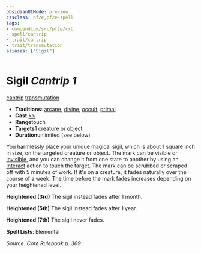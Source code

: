 ```yaml
---
obsidianUIMode: preview
cssclass: pf2e,pf2e-spell
tags:
- compendium/src/pf2e/crb
- spell/cantrip
- trait/cantrip
- trait/transmutation
aliases: ["Sigil"]
---
```

# Sigil *Cantrip 1*   
[cantrip](/rules/traits/cantrip.md)  [transmutation](/rules/traits/transmutation.md)  

- **Traditions**: [arcane](/rules/traits/arcane.md), [divine](/rules/traits/divine.md), [occult](/rules/traits/occult.md), [primal](/rules/traits/primal.md)
- **Cast** [>>](/rules/core-rulebook/chapter-9-playing-the-game.md#Actions "Two-Action") 
- **Range**touch
- **Targets**1 creature or object
- **Duration**unlimited (see below)

You harmlessly place your unique magical sigil, which is about 1 square inch in size, on the targeted creature or object. The mark can be visible or [invisible](/rules/conditions.md#Invisible), and you can change it from one state to another by using an [Interact](/rules/actions/interact.md) action to touch the target. The mark can be scrubbed or scraped off with 5 minutes of work. If it's on a creature, it fades naturally over the course of a week. The time before the mark fades increases depending on your heightened level.

**Heightened (3rd)** The sigil instead fades after 1 month.

**Heightened (5th)** The sigil instead fades after 1 year.

**Heightened (7th)** The sigil never fades.

**Spell Lists**: Elemental

*Source: Core Rulebook p. 369*
